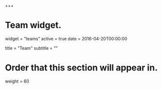 +++
# Team widget.
widget = "teams"
active = true
date = 2016-04-20T00:00:00

title = "Team"
subtitle = ""

# Order that this section will appear in.
weight = 60

